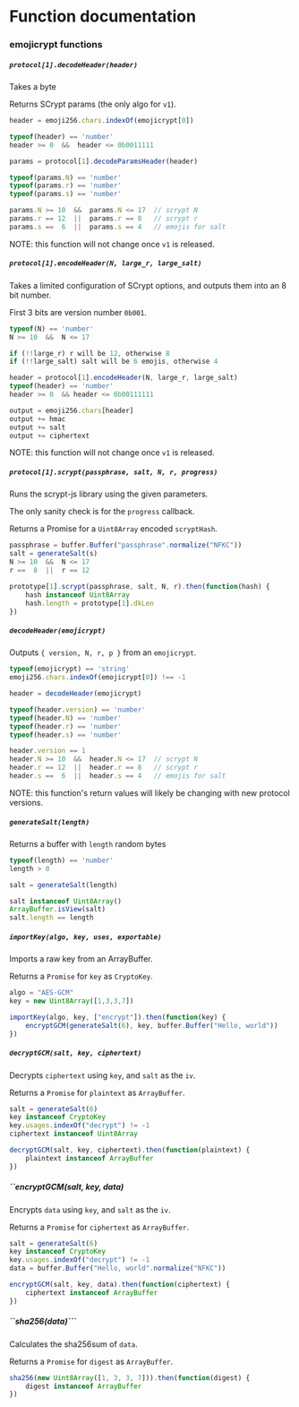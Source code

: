 # Function documentation


### emojicrypt functions


##### ``protocol[1].decodeHeader(header)``

Takes a byte

Returns SCrypt params (the only algo for ``v1``).

```js
header = emoji256.chars.indexOf(emojicrypt[0])

typeof(header) == 'number'
header >= 0  &&  header <= 0b0011111

params = protocol[1].decodeParamsHeader(header)

typeof(params.N) == 'number'
typeof(params.r) == 'number'
typeof(params.s) == 'number'

params.N >= 10  &&  params.N <= 17  // scrypt N
params.r == 12  ||  params.r == 8   // scrypt r
params.s ==  6  ||  params.s == 4   // emojis for salt
```

NOTE: this function will not change once ``v1`` is released.


##### ``protocol[1].encodeHeader(N, large_r, large_salt)``

Takes a limited configuration of SCrypt options, and outputs them into an 8 bit number.

First 3 bits are version number ``0b001``.

```js
typeof(N) == 'number'
N >= 10  &&  N <= 17

if (!!large_r) r will be 12, otherwise 8
if (!!large_salt) salt will be 6 emojis, otherwise 4

header = protocol[1].encodeHeader(N, large_r, large_salt)
typeof(header) == 'number'
header >= 0  && header <= 0b00111111

output = emoji256.chars[header]
output += hmac
output += salt
output += ciphertext
```

NOTE: this function will not change once ``v1`` is released.


##### ``protocol[1].scrypt(passphrase, salt, N, r, progress)``

Runs the scrypt-js library using the given parameters.

The only sanity check is for the ``progress`` callback.

Returns a Promise for a ``Uint8Array`` encoded ``scryptHash``.

```js
passphrase = buffer.Buffer("passphrase".normalize("NFKC"))
salt = generateSalt(s)
N >= 10  &&  N <= 17
r ==  8  ||  r == 12

prototype[1].scrypt(passphrase, salt, N, r).then(function(hash) {
    hash instanceof Uint8Array
    hash.length = prototype[1].dkLen
})
```


##### ``decodeHeader(emojicrypt)``

Outputs ``{ version, N, r, p }`` from an ``emojicrypt``.

```js
typeof(emojicrypt) == 'string'
emoji256.chars.indexOf(emojicrypt[0]) !== -1

header = decodeHeader(emojicrypt)

typeof(header.version) == 'number'
typeof(header.N) == 'number'
typeof(header.r) == 'number'
typeof(header.s) == 'number'

header.version == 1
header.N >= 10  &&  header.N <= 17  // scrypt N
header.r == 12  ||  header.r == 8   // scrypt r
header.s ==  6  ||  header.s == 4   // emojis for salt
```

NOTE: this function's return values will likely be changing with new protocol versions.



##### ``generateSalt(length)``

Returns a buffer with ``length`` random bytes

```js
typeof(length) == 'number'
length > 0

salt = generateSalt(length)

salt instanceof Uint8Array()
ArrayBuffer.isView(salt)
salt.length == length
```


##### ``importKey(algo, key, uses, exportable)``

Imports a raw key from an ArrayBuffer.

Returns a ``Promise`` for ``key`` as ``CryptoKey``.

```js
algo = "AES-GCM"
key = new Uint8Array([1,3,3,7])

importKey(algo, key, ["encrypt"]).then(function(key) {
    encryptGCM(generateSalt(6), key, buffer.Buffer("Hello, world"))
})
```


##### ``decryptGCM(salt, key, ciphertext)``

Decrypts ``ciphertext`` using ``key``, and ``salt`` as the ``iv``.

Returns a ``Promise`` for ``plaintext`` as ``ArrayBuffer``.

```js
salt = generateSalt(6)
key instanceof CryptoKey
key.usages.indexOf("decrypt") != -1
ciphertext instanceof Uint8Array

decryptGCM(salt, key, ciphertext).then(function(plaintext) {
    plaintext instanceof ArrayBuffer
})
```


##### ``encryptGCM(salt, key, data)

Encrypts ``data`` using ``key``, and ``salt`` as the ``iv``.

Returns a ``Promise`` for ``ciphertext`` as ``ArrayBuffer``.

```js
salt = generateSalt(6)
key instanceof CryptoKey
key.usages.indexOf("decrypt") != -1
data = buffer.Buffer("Hello, world".normalize("NFKC"))

encryptGCM(salt, key, data).then(function(ciphertext) {
    ciphertext instanceof ArrayBuffer
})
```


##### ``sha256(data)```

Calculates the sha256sum of ``data``.

Returns a ``Promise`` for ``digest`` as ``ArrayBuffer``.

```js
sha256(new Uint8Array([1, 3, 3, 7])).then(function(digest) {
    digest instanceof ArrayBuffer
})
```
